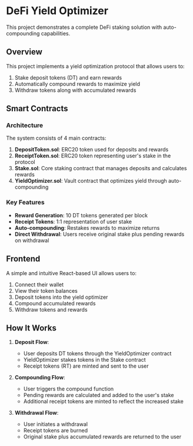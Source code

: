 # DeFi Yield Optimizer

This project demonstrates a complete DeFi staking solution with auto-compounding capabilities.

## Overview

This project implements a yield optimization protocol that allows users to:

1. Stake deposit tokens (DT) and earn rewards
2. Automatically compound rewards to maximize yield
3. Withdraw tokens along with accumulated rewards

## Smart Contracts

### Architecture

The system consists of 4 main contracts:

1. **DepositToken.sol**: ERC20 token used for deposits and rewards
2. **ReceiptToken.sol**: ERC20 token representing user's stake in the protocol
3. **Stake.sol**: Core staking contract that manages deposits and calculates rewards
4. **YieldOptimizer.sol**: Vault contract that optimizes yield through auto-compounding

### Key Features

- **Reward Generation**: 10 DT tokens generated per block
- **Receipt Tokens**: 1:1 representation of user stake
- **Auto-compounding**: Restakes rewards to maximize returns
- **Direct Withdrawal**: Users receive original stake plus pending rewards on withdrawal

## Frontend

A simple and intuitive React-based UI allows users to:

1. Connect their wallet
2. View their token balances
3. Deposit tokens into the yield optimizer
4. Compound accumulated rewards
5. Withdraw tokens and rewards



## How It Works

1. **Deposit Flow**:
   - User deposits DT tokens through the YieldOptimizer contract
   - YieldOptimizer stakes tokens in the Stake contract
   - Receipt tokens (RT) are minted and sent to the user

2. **Compounding Flow**:
   - User triggers the compound function
   - Pending rewards are calculated and added to the user's stake
   - Additional receipt tokens are minted to reflect the increased stake

3. **Withdrawal Flow**:
   - User initiates a withdrawal
   - Receipt tokens are burned
   - Original stake plus accumulated rewards are returned to the user
